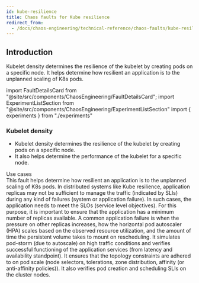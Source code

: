 ```yaml
---
id: kube-resilience
title: Chaos faults for Kube resilience
redirect_from:
  - /docs/chaos-engineering/technical-reference/chaos-faults/kube-resilience
---
```


## Introduction

Kubelet density determines the resilience of the kubelet by creating pods on a specific node. It helps determine how resilient an application is to the unplanned scaling of K8s pods.

<!-- Import statement for Custom Components -->

import FaultDetailsCard from "@site/src/components/ChaosEngineering/FaultDetailsCard";
import ExperimentListSection from "@site/src/components/ChaosEngineering/ExperimentListSection"
import { experiments } from "./experiments"

<!-- Heading Description -->

<!-- Experiment List and Search Bar (every experiment added below, need to be added in this file also) -->

<ExperimentListSection experiments={experiments} />

<!-- Code for Fault Card starts from here -->

<FaultDetailsCard category="kube-resilience">

<!-- please specify category in above tag to generate correct experiment icons and links by itself, if links are broken please contact @Sahil, that's me -->

### Kubelet density

<!-- Need above heading in markdown ### for it to populate right navigation bar and generate links -->

- Kubelet density determines the resilience of the kubelet by creating pods on a specific node.
- It also helps determine the performance of the kubelet for a specific node.

<!-- <Accordion color='green'/> has same usage as details but green in color -->

<Accordion color="green">
<summary>Use cases </summary>
This fault helps determine how resilient an application is to the unplanned scaling of K8s pods.
In distributed systems like Kube resilience, application replicas may not be sufficient to manage the traffic (indicated by SLIs) during any kind of failures (system or application failure). In such cases, the application needs to meet the SLOs (service level objectives). For this purpose, it is important to ensure that the application has a minimum number of replicas available. 
A common application failure is when the pressure on other replicas increases, how the horizontal pod autoscaler (HPA) scales based on the observed resource utilization, and the amount of time the persistent volume takes to mount on rescheduling.
It simulates pod-storm (due to autoscale) on high traffic conditions and verifies successful functioning of the application services (from latency and availability standpoint).
It ensures that the topology constraints are adhered to on pod scale (node selectors, tolerations, zone distribution, affinity (or anti-affinity policies)). 
It also verifies pod creation and scheduling SLIs on the cluster nodes.
</Accordion>

</FaultDetailsCard>

<!-- Code for Fault Card ends here -->
